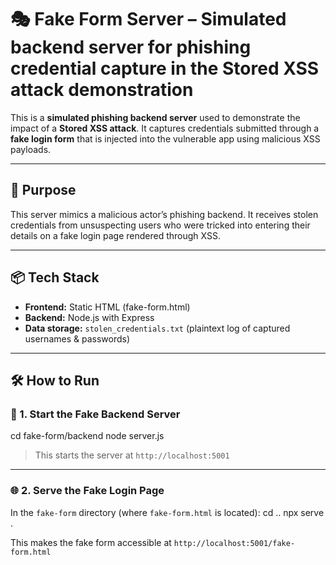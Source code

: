 
# 🎭 Fake Form Server – Simulated backend server for phishing credential capture in the Stored XSS attack demonstration

This is a **simulated phishing backend server** used to demonstrate the impact of a **Stored XSS attack**. It captures credentials submitted through a **fake login form** that is injected into the vulnerable app using malicious XSS payloads.

---

## 🚀 Purpose

This server mimics a malicious actor’s phishing backend. It receives stolen credentials from unsuspecting users who were tricked into entering their details on a fake login page rendered through XSS.

---

## 📦 Tech Stack

- **Frontend:** Static HTML (fake-form.html)
- **Backend:** Node.js with Express
- **Data storage:** `stolen_credentials.txt` (plaintext log of captured usernames & passwords)

---

## 🛠️ How to Run

### 📁 1. Start the Fake Backend Server

cd fake-form/backend
node server.js


> This starts the server at `http://localhost:5001`

---

### 🌐 2. Serve the Fake Login Page

In the `fake-form` directory (where `fake-form.html` is located):
cd ..
npx serve .

This makes the fake form accessible at `http://localhost:5001/fake-form.html`


